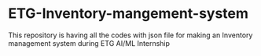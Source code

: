 # ETG-Inventory-mangement-system
This repository is having all the codes with json file for making an Inventory management system during ETG AI/ML Internship
